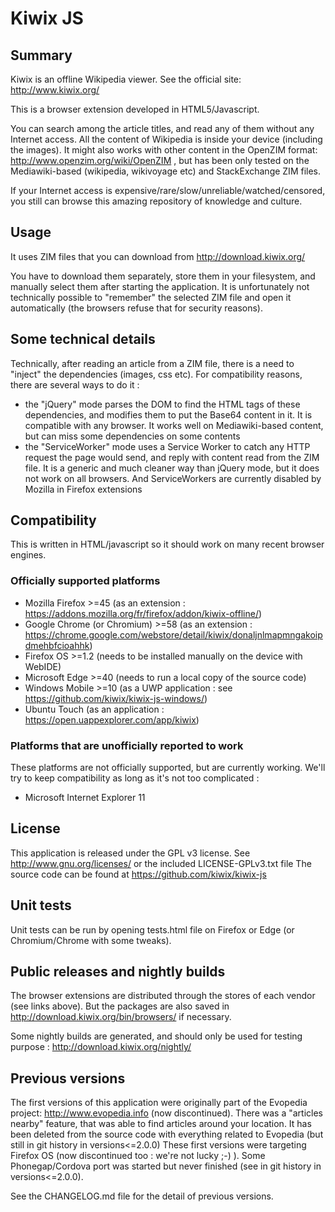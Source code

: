 # Kiwix JS

## Summary
Kiwix is an offline Wikipedia viewer. See the official site: http://www.kiwix.org/

This is a browser extension developed in HTML5/Javascript.

You can search among the article titles, and read any of them without any Internet access.
All the content of Wikipedia is inside your device (including the images).
It might also works with other content in the OpenZIM format: http://www.openzim.org/wiki/OpenZIM , but has been only tested on the Mediawiki-based (wikipedia, wikivoyage etc) and StackExchange ZIM files.

If your Internet access is expensive/rare/slow/unreliable/watched/censored, you still can browse this amazing repository of knowledge and culture.

## Usage
It uses ZIM files that you can download from http://download.kiwix.org/

You have to download them separately, store them in your filesystem, and manually select them after starting the application.
It is unfortunately not technically possible to "remember" the selected ZIM file and open it automatically (the browsers refuse that for security reasons).

## Some technical details
Technically, after reading an article from a ZIM file, there is a need to "inject" the dependencies (images, css etc). For compatibility reasons, there are several ways to do it :
- the "jQuery" mode parses the DOM to find the HTML tags of these dependencies, and modifies them to put the Base64 content in it. It is compatible with any browser. It works well on Mediawiki-based content, but can miss some dependencies on some contents
- the "ServiceWorker" mode uses a Service Worker to catch any HTTP request the page would send, and reply with content read from the ZIM file. It is a generic and much cleaner way than jQuery mode, but it does not work on all browsers. And ServiceWorkers are currently disabled by Mozilla in Firefox extensions

## Compatibility
This is written in HTML/javascript so it should work on many recent browser engines.

### Officially supported platforms
- Mozilla Firefox >=45 (as an extension : https://addons.mozilla.org/fr/firefox/addon/kiwix-offline/)
- Google Chrome (or Chromium) >=58 (as an extension : https://chrome.google.com/webstore/detail/kiwix/donaljnlmapmngakoipdmehbfcioahhk)
- Firefox OS >=1.2 (needs to be installed manually on the device with WebIDE)
- Microsoft Edge >=40 (needs to run a local copy of the source code)
- Windows Mobile >=10 (as a UWP application : see https://github.com/kiwix/kiwix-js-windows/)
- Ubuntu Touch (as an application : https://open.uappexplorer.com/app/kiwix)

### Platforms that are unofficially reported to work
These platforms are not officially supported, but are currently working. We'll try to keep compatibility as long as it's not too complicated :

- Microsoft Internet Explorer 11

## License
This application is released under the GPL v3 license. See http://www.gnu.org/licenses/ or the included LICENSE-GPLv3.txt file
The source code can be found at https://github.com/kiwix/kiwix-js

## Unit tests
Unit tests can be run by opening tests.html file on Firefox or Edge (or Chromium/Chrome with some tweaks).

## Public releases and nightly builds
The browser extensions are distributed through the stores of each vendor (see links above). But the packages are also saved in http://download.kiwix.org/bin/browsers/ if necessary.

Some nightly builds are generated, and should only be used for testing purpose : http://download.kiwix.org/nightly/


## Previous versions
The first versions of this application were originally part of the Evopedia project: http://www.evopedia.info (now discontinued). There was a "articles nearby" feature, that was able to find articles around your location. It has been deleted from the source code with everything related to Evopedia (but still in git history in versions<=2.0.0)
These first versions were targeting Firefox OS (now discontinued too : we're not lucky ;-) ).
Some Phonegap/Cordova port was started but never finished (see in git history in versions<=2.0.0).

See the CHANGELOG.md file for the detail of previous versions.
